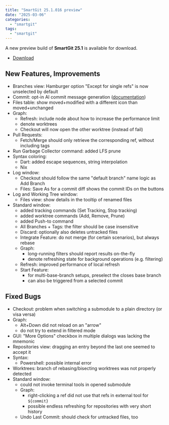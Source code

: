 ```yaml
---
title: "SmartGit 25.1.016 preview"
date: "2025-03-06"
categories: 
  - "smartgit"
tags: 
  - "smartgit"
---
```


A new preview build of **SmartGit 25.1** is available for download.

- [Download](https://www.syntevo.com/smartgit/preview/)

## New Features, Improvements
- Branches view: Hamburger option "Except for single refs" is now unselected by default
- Commit: opt-in AI commit message generation ([documentation](https://docs.syntevo.com/SmartGit/Latest/Manual/Integrations/AI))
- Files table: show moved+modified with a different icon than moved+unchanged
- Graph:
	- Refresh: include node about how to increase the performance limit
	- denote worktrees
	- Checkout will now open the other worktree (instead of fail)
- Pull Requests:
	- Fetch/Merge should only retrieve the corresponding ref, without including tags
- Run Garbage Collector command: added LFS prune
- Syntax coloring:
	- Dart: added escape sequences, string interpolation
	- Nix
- Log window:
	- Checkout should follow the same "default branch" name logic as Add Branch
	- Files: Save As for a commit diff shows the commit IDs on the buttons
- Log and Working Tree window:
	- Files view: show details in the tooltip of renamed files
- Standard window:
	- added tracking commands (Set Tracking, Stop tracking)
	- added worktree commands (Add, Remove, Prune)
	- added Push-to command
	- All Branches + Tags: the filter should be case insensitive
	- Discard: optionally also deletes untracked files
	- Integrate Feature: do not merge (for certain scenarios), but always rebase
	- Graph:
		- long-running filters should report results on-the-fly
		- denote refreshing state for background operations (e.g. filtering)
	- Refresh: improved performance of local refresh
	- Start Feature:
		- for multi-base-branch setups, preselect the closes base branch
		- can also be triggered from a selected commit

## Fixed Bugs
- Checkout: problem when switching a submodule to a plain directory (or visa versa)
- Graph:
	- Alt+Down did not reload on an "arrow"
	- do not try to extend in filtered mode
- GUI: "More Options" checkbox in multiple dialogs was lacking the mnemonic
- Repositories view: dragging an entry beyond the last one seemed to accept it
- Syntax:
	- Powershell: possible internal error
- Worktrees: branch of rebasing/bisecting worktrees was not properly detected
- Standard window:
	- could not invoke terminal tools in opened submodule
	- Graph:
		- right-clicking a ref did not use that refs in external tool for `${commit}`
		- possible endless refreshing for repositories with very short history
	- Undo Last Commit: should check for untracked files, too
